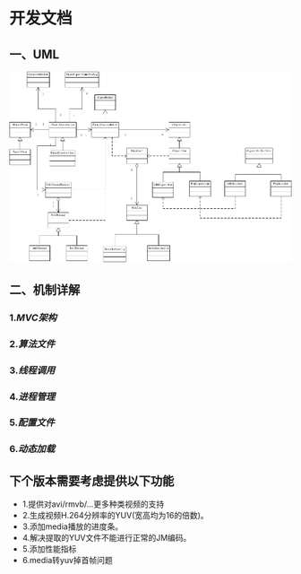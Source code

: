 # 开发文档

## 一、UML
![](material/UML.jpg)

## 二、机制详解
### 1.*MVC架构*
### 2.*算法文件*
### 3.*线程调用*
### 4.*进程管理*
### 5.*配置文件*
### 6.*动态加载*

## 下个版本需要考虑提供以下功能
* 1.提供对avi/rmvb/...更多种类视频的支持
* 2.生成视频H.264分辨率的YUV(宽高均为16的倍数)。
* 3.添加media播放的进度条。
* 4.解决提取的YUV文件不能进行正常的JM编码。
* 5.添加性能指标
* 6.media转yuv掉首帧问题